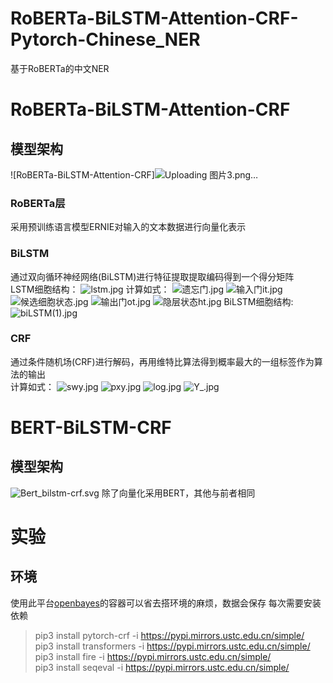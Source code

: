 # RoBERTa-BiLSTM-Attention-CRF-Pytorch-Chinese_NER
基于RoBERTa的中文NER
# RoBERTa-BiLSTM-Attention-CRF
## 模型架构
![RoBERTa-BiLSTM-Attention-CRF]![Uploading 图片3.png…]()

### RoBERTa层
采用预训练语言模型ERNIE对输入的文本数据进行向量化表示
### BiLSTM
通过双向循环神经网络(BiLSTM)进行特征提取提取编码得到一个得分矩阵<br/>
LSTM细胞结构：
![lstm.jpg](https://p3-juejin.byteimg.com/tos-cn-i-k3u1fbpfcp/21f4910840af4397a28f1bd588dd3130~tplv-k3u1fbpfcp-watermark.image?)
计算如式：
![遗忘门.jpg](https://p9-juejin.byteimg.com/tos-cn-i-k3u1fbpfcp/f6bc4137303d44e1813eddd8797a5d23~tplv-k3u1fbpfcp-watermark.image?)
![输入门it.jpg](https://p1-juejin.byteimg.com/tos-cn-i-k3u1fbpfcp/79f49d32fdc349fb8d9bb35f22bd4e0f~tplv-k3u1fbpfcp-watermark.image?)
![候选细胞状态.jpg](https://p6-juejin.byteimg.com/tos-cn-i-k3u1fbpfcp/29ee9df086944c2ba4313c1cc1de9cb4~tplv-k3u1fbpfcp-watermark.image?)
![输出门ot.jpg](https://p9-juejin.byteimg.com/tos-cn-i-k3u1fbpfcp/44320d39c1b949d6aed8a4a213782dbb~tplv-k3u1fbpfcp-watermark.image?)
![隐层状态ht.jpg](https://p6-juejin.byteimg.com/tos-cn-i-k3u1fbpfcp/d0a2bd355e4a4de08ad01774bfdbb9b5~tplv-k3u1fbpfcp-watermark.image?)
BiLSTM细胞结构:
![biLSTM(1).jpg](https://p6-juejin.byteimg.com/tos-cn-i-k3u1fbpfcp/a4e462fdf3a74b8aa6b5d358395956e7~tplv-k3u1fbpfcp-watermark.image?)
### CRF
通过条件随机场(CRF)进行解码，再用维特比算法得到概率最大的一组标签作为算法的输出<br/>
计算如式：
![swy.jpg](https://p3-juejin.byteimg.com/tos-cn-i-k3u1fbpfcp/ba07307054ff4e71a0b7ef427550a7d9~tplv-k3u1fbpfcp-watermark.image?)
![pxy.jpg](https://p1-juejin.byteimg.com/tos-cn-i-k3u1fbpfcp/e933d5a33c1d4e73aff86aa05f8e697a~tplv-k3u1fbpfcp-watermark.image?)
![log.jpg](https://p9-juejin.byteimg.com/tos-cn-i-k3u1fbpfcp/26b572ddb9cc4ad4aac6658bae99700a~tplv-k3u1fbpfcp-watermark.image?)
![Y_.jpg](https://p9-juejin.byteimg.com/tos-cn-i-k3u1fbpfcp/a177de49aedc44ba9410595b041cf095~tplv-k3u1fbpfcp-watermark.image?)
# BERT-BiLSTM-CRF
## 模型架构
![Bert_bilstm-crf.svg](https://p9-juejin.byteimg.com/tos-cn-i-k3u1fbpfcp/4b0366c0644e4db3a8c853fabcaf6a6c~tplv-k3u1fbpfcp-watermark.image?)
除了向量化采用BERT，其他与前者相同

# 实验
## 环境
使用此平台[openbayes](https://openbayes.com/)的容器可以省去搭环境的麻烦，数据会保存
每次需要安装依赖
> pip3 install pytorch-crf -i https://pypi.mirrors.ustc.edu.cn/simple/  
> pip3 install transformers -i https://pypi.mirrors.ustc.edu.cn/simple/  
> pip3 install fire -i https://pypi.mirrors.ustc.edu.cn/simple/  
> pip3 install seqeval -i https://pypi.mirrors.ustc.edu.cn/simple/

